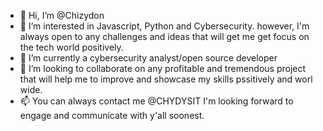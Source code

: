 - 👋 Hi, I’m @Chizydon
- 👀 I’m interested in Javascript, Python and Cybersecurity. however, I'm always open to any challenges and ideas that will get me get focus on the tech world positively.
- 🌱 I’m currently a cybersecurity analyst/open source developer
- 💞️ I’m looking to collaborate on any profitable and tremendous project that will help me to improve and showcase my skills pssitively and worl wide.
- 📫 You can always contact me @CHYDYSIT I'm looking forward to engage and communicate with y'all soonest.
